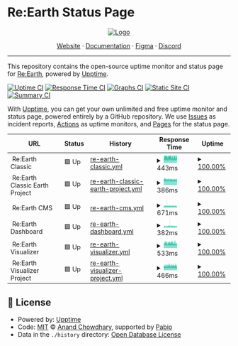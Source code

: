 # Re:Earth Status Page

<p align="center">
  <a href="https://github.com/reearth/reearth-classic">
    <img src="https://app.reearth.io/img/logo.svg" alt="Logo" width="300" height="300">
  </a>
</p>

<p align="center">
  <a href="https://reearth.io">Website</a>
  ·
  <a href="https://help.reearth.io">Documentation</a>
  ·
  <a href="https://www.figma.com/community/file/1027048965458642686">Figma</a>
  ·
  <a href="https://discord.gg/XJhYkQQDAu">Discord</a>
</p>

---

This repository contains the open-source uptime monitor and status page for [Re:Earth](https://reearth.io), powered by [Upptime](https://github.com/upptime/upptime).

[![Uptime CI](https://github.com/reearth/status/workflows/Uptime%20CI/badge.svg)](https://github.com/reearth/status/actions?query=workflow%3A%22Uptime+CI%22)
[![Response Time CI](https://github.com/reearth/status/workflows/Response%20Time%20CI/badge.svg)](https://github.com/reearth/status/actions?query=workflow%3A%22Response+Time+CI%22)
[![Graphs CI](https://github.com/reearth/status/workflows/Graphs%20CI/badge.svg)](https://github.com/reearth/status/actions?query=workflow%3A%22Graphs+CI%22)
[![Static Site CI](https://github.com/reearth/status/workflows/Static%20Site%20CI/badge.svg)](https://github.com/reearth/status/actions?query=workflow%3A%22Static+Site+CI%22)
[![Summary CI](https://github.com/reearth/status/workflows/Summary%20CI/badge.svg)](https://github.com/reearth/status/actions?query=workflow%3A%22Summary+CI%22)

With [Upptime](https://upptime.js.org), you can get your own unlimited and free uptime monitor and status page, powered entirely by a GitHub repository. We use [Issues](https://github.com/reearth/status/issues) as incident reports, [Actions](https://github.com/reearth/status/actions) as uptime monitors, and [Pages](https://reearth.github.io/status) for the status page.

<!--start: status pages-->
<!-- This summary is generated by Upptime (https://github.com/upptime/upptime) -->
<!-- Do not edit this manually, your changes will be overwritten -->
<!-- prettier-ignore -->
| URL | Status | History | Response Time | Uptime |
| --- | ------ | ------- | ------------- | ------ |
| <img alt="" src="https://icons.duckduckgo.com/ip3/null.ico" height="13"> Re:Earth Classic | 🟩 Up | [re-earth-classic.yml](https://github.com/reearth/status/commits/HEAD/history/re-earth-classic.yml) | <details><summary><img alt="Response time graph" src="./graphs/re-earth-classic/response-time-week.png" height="20"> 443ms</summary><br><a href="https://status.reearth.io/history/re-earth-classic"><img alt="Response time 470" src="https://img.shields.io/endpoint?url=https%3A%2F%2Fraw.githubusercontent.com%2Freearth%2Fstatus%2FHEAD%2Fapi%2Fre-earth-classic%2Fresponse-time.json"></a><br><a href="https://status.reearth.io/history/re-earth-classic"><img alt="24-hour response time 442" src="https://img.shields.io/endpoint?url=https%3A%2F%2Fraw.githubusercontent.com%2Freearth%2Fstatus%2FHEAD%2Fapi%2Fre-earth-classic%2Fresponse-time-day.json"></a><br><a href="https://status.reearth.io/history/re-earth-classic"><img alt="7-day response time 443" src="https://img.shields.io/endpoint?url=https%3A%2F%2Fraw.githubusercontent.com%2Freearth%2Fstatus%2FHEAD%2Fapi%2Fre-earth-classic%2Fresponse-time-week.json"></a><br><a href="https://status.reearth.io/history/re-earth-classic"><img alt="30-day response time 456" src="https://img.shields.io/endpoint?url=https%3A%2F%2Fraw.githubusercontent.com%2Freearth%2Fstatus%2FHEAD%2Fapi%2Fre-earth-classic%2Fresponse-time-month.json"></a><br><a href="https://status.reearth.io/history/re-earth-classic"><img alt="1-year response time 470" src="https://img.shields.io/endpoint?url=https%3A%2F%2Fraw.githubusercontent.com%2Freearth%2Fstatus%2FHEAD%2Fapi%2Fre-earth-classic%2Fresponse-time-year.json"></a></details> | <details><summary><a href="https://status.reearth.io/history/re-earth-classic">100.00%</a></summary><a href="https://status.reearth.io/history/re-earth-classic"><img alt="All-time uptime 99.99%" src="https://img.shields.io/endpoint?url=https%3A%2F%2Fraw.githubusercontent.com%2Freearth%2Fstatus%2FHEAD%2Fapi%2Fre-earth-classic%2Fuptime.json"></a><br><a href="https://status.reearth.io/history/re-earth-classic"><img alt="24-hour uptime 100.00%" src="https://img.shields.io/endpoint?url=https%3A%2F%2Fraw.githubusercontent.com%2Freearth%2Fstatus%2FHEAD%2Fapi%2Fre-earth-classic%2Fuptime-day.json"></a><br><a href="https://status.reearth.io/history/re-earth-classic"><img alt="7-day uptime 100.00%" src="https://img.shields.io/endpoint?url=https%3A%2F%2Fraw.githubusercontent.com%2Freearth%2Fstatus%2FHEAD%2Fapi%2Fre-earth-classic%2Fuptime-week.json"></a><br><a href="https://status.reearth.io/history/re-earth-classic"><img alt="30-day uptime 100.00%" src="https://img.shields.io/endpoint?url=https%3A%2F%2Fraw.githubusercontent.com%2Freearth%2Fstatus%2FHEAD%2Fapi%2Fre-earth-classic%2Fuptime-month.json"></a><br><a href="https://status.reearth.io/history/re-earth-classic"><img alt="1-year uptime 99.99%" src="https://img.shields.io/endpoint?url=https%3A%2F%2Fraw.githubusercontent.com%2Freearth%2Fstatus%2FHEAD%2Fapi%2Fre-earth-classic%2Fuptime-year.json"></a></details>
| <img alt="" src="https://icons.duckduckgo.com/ip3/null.ico" height="13"> Re:Earth Classic Earth Project | 🟩 Up | [re-earth-classic-earth-project.yml](https://github.com/reearth/status/commits/HEAD/history/re-earth-classic-earth-project.yml) | <details><summary><img alt="Response time graph" src="./graphs/re-earth-classic-earth-project/response-time-week.png" height="20"> 386ms</summary><br><a href="https://status.reearth.io/history/re-earth-classic-earth-project"><img alt="Response time 409" src="https://img.shields.io/endpoint?url=https%3A%2F%2Fraw.githubusercontent.com%2Freearth%2Fstatus%2FHEAD%2Fapi%2Fre-earth-classic-earth-project%2Fresponse-time.json"></a><br><a href="https://status.reearth.io/history/re-earth-classic-earth-project"><img alt="24-hour response time 386" src="https://img.shields.io/endpoint?url=https%3A%2F%2Fraw.githubusercontent.com%2Freearth%2Fstatus%2FHEAD%2Fapi%2Fre-earth-classic-earth-project%2Fresponse-time-day.json"></a><br><a href="https://status.reearth.io/history/re-earth-classic-earth-project"><img alt="7-day response time 386" src="https://img.shields.io/endpoint?url=https%3A%2F%2Fraw.githubusercontent.com%2Freearth%2Fstatus%2FHEAD%2Fapi%2Fre-earth-classic-earth-project%2Fresponse-time-week.json"></a><br><a href="https://status.reearth.io/history/re-earth-classic-earth-project"><img alt="30-day response time 403" src="https://img.shields.io/endpoint?url=https%3A%2F%2Fraw.githubusercontent.com%2Freearth%2Fstatus%2FHEAD%2Fapi%2Fre-earth-classic-earth-project%2Fresponse-time-month.json"></a><br><a href="https://status.reearth.io/history/re-earth-classic-earth-project"><img alt="1-year response time 409" src="https://img.shields.io/endpoint?url=https%3A%2F%2Fraw.githubusercontent.com%2Freearth%2Fstatus%2FHEAD%2Fapi%2Fre-earth-classic-earth-project%2Fresponse-time-year.json"></a></details> | <details><summary><a href="https://status.reearth.io/history/re-earth-classic-earth-project">100.00%</a></summary><a href="https://status.reearth.io/history/re-earth-classic-earth-project"><img alt="All-time uptime 100.00%" src="https://img.shields.io/endpoint?url=https%3A%2F%2Fraw.githubusercontent.com%2Freearth%2Fstatus%2FHEAD%2Fapi%2Fre-earth-classic-earth-project%2Fuptime.json"></a><br><a href="https://status.reearth.io/history/re-earth-classic-earth-project"><img alt="24-hour uptime 100.00%" src="https://img.shields.io/endpoint?url=https%3A%2F%2Fraw.githubusercontent.com%2Freearth%2Fstatus%2FHEAD%2Fapi%2Fre-earth-classic-earth-project%2Fuptime-day.json"></a><br><a href="https://status.reearth.io/history/re-earth-classic-earth-project"><img alt="7-day uptime 100.00%" src="https://img.shields.io/endpoint?url=https%3A%2F%2Fraw.githubusercontent.com%2Freearth%2Fstatus%2FHEAD%2Fapi%2Fre-earth-classic-earth-project%2Fuptime-week.json"></a><br><a href="https://status.reearth.io/history/re-earth-classic-earth-project"><img alt="30-day uptime 100.00%" src="https://img.shields.io/endpoint?url=https%3A%2F%2Fraw.githubusercontent.com%2Freearth%2Fstatus%2FHEAD%2Fapi%2Fre-earth-classic-earth-project%2Fuptime-month.json"></a><br><a href="https://status.reearth.io/history/re-earth-classic-earth-project"><img alt="1-year uptime 100.00%" src="https://img.shields.io/endpoint?url=https%3A%2F%2Fraw.githubusercontent.com%2Freearth%2Fstatus%2FHEAD%2Fapi%2Fre-earth-classic-earth-project%2Fuptime-year.json"></a></details>
| <img alt="" src="https://icons.duckduckgo.com/ip3/null.ico" height="13"> Re:Earth CMS | 🟩 Up | [re-earth-cms.yml](https://github.com/reearth/status/commits/HEAD/history/re-earth-cms.yml) | <details><summary><img alt="Response time graph" src="./graphs/re-earth-cms/response-time-week.png" height="20"> 671ms</summary><br><a href="https://status.reearth.io/history/re-earth-cms"><img alt="Response time 582" src="https://img.shields.io/endpoint?url=https%3A%2F%2Fraw.githubusercontent.com%2Freearth%2Fstatus%2FHEAD%2Fapi%2Fre-earth-cms%2Fresponse-time.json"></a><br><a href="https://status.reearth.io/history/re-earth-cms"><img alt="24-hour response time 645" src="https://img.shields.io/endpoint?url=https%3A%2F%2Fraw.githubusercontent.com%2Freearth%2Fstatus%2FHEAD%2Fapi%2Fre-earth-cms%2Fresponse-time-day.json"></a><br><a href="https://status.reearth.io/history/re-earth-cms"><img alt="7-day response time 671" src="https://img.shields.io/endpoint?url=https%3A%2F%2Fraw.githubusercontent.com%2Freearth%2Fstatus%2FHEAD%2Fapi%2Fre-earth-cms%2Fresponse-time-week.json"></a><br><a href="https://status.reearth.io/history/re-earth-cms"><img alt="30-day response time 676" src="https://img.shields.io/endpoint?url=https%3A%2F%2Fraw.githubusercontent.com%2Freearth%2Fstatus%2FHEAD%2Fapi%2Fre-earth-cms%2Fresponse-time-month.json"></a><br><a href="https://status.reearth.io/history/re-earth-cms"><img alt="1-year response time 582" src="https://img.shields.io/endpoint?url=https%3A%2F%2Fraw.githubusercontent.com%2Freearth%2Fstatus%2FHEAD%2Fapi%2Fre-earth-cms%2Fresponse-time-year.json"></a></details> | <details><summary><a href="https://status.reearth.io/history/re-earth-cms">100.00%</a></summary><a href="https://status.reearth.io/history/re-earth-cms"><img alt="All-time uptime 100.00%" src="https://img.shields.io/endpoint?url=https%3A%2F%2Fraw.githubusercontent.com%2Freearth%2Fstatus%2FHEAD%2Fapi%2Fre-earth-cms%2Fuptime.json"></a><br><a href="https://status.reearth.io/history/re-earth-cms"><img alt="24-hour uptime 100.00%" src="https://img.shields.io/endpoint?url=https%3A%2F%2Fraw.githubusercontent.com%2Freearth%2Fstatus%2FHEAD%2Fapi%2Fre-earth-cms%2Fuptime-day.json"></a><br><a href="https://status.reearth.io/history/re-earth-cms"><img alt="7-day uptime 100.00%" src="https://img.shields.io/endpoint?url=https%3A%2F%2Fraw.githubusercontent.com%2Freearth%2Fstatus%2FHEAD%2Fapi%2Fre-earth-cms%2Fuptime-week.json"></a><br><a href="https://status.reearth.io/history/re-earth-cms"><img alt="30-day uptime 100.00%" src="https://img.shields.io/endpoint?url=https%3A%2F%2Fraw.githubusercontent.com%2Freearth%2Fstatus%2FHEAD%2Fapi%2Fre-earth-cms%2Fuptime-month.json"></a><br><a href="https://status.reearth.io/history/re-earth-cms"><img alt="1-year uptime 100.00%" src="https://img.shields.io/endpoint?url=https%3A%2F%2Fraw.githubusercontent.com%2Freearth%2Fstatus%2FHEAD%2Fapi%2Fre-earth-cms%2Fuptime-year.json"></a></details>
| <img alt="" src="https://icons.duckduckgo.com/ip3/null.ico" height="13"> Re:Earth Dashboard | 🟩 Up | [re-earth-dashboard.yml](https://github.com/reearth/status/commits/HEAD/history/re-earth-dashboard.yml) | <details><summary><img alt="Response time graph" src="./graphs/re-earth-dashboard/response-time-week.png" height="20"> 382ms</summary><br><a href="https://status.reearth.io/history/re-earth-dashboard"><img alt="Response time 399" src="https://img.shields.io/endpoint?url=https%3A%2F%2Fraw.githubusercontent.com%2Freearth%2Fstatus%2FHEAD%2Fapi%2Fre-earth-dashboard%2Fresponse-time.json"></a><br><a href="https://status.reearth.io/history/re-earth-dashboard"><img alt="24-hour response time 359" src="https://img.shields.io/endpoint?url=https%3A%2F%2Fraw.githubusercontent.com%2Freearth%2Fstatus%2FHEAD%2Fapi%2Fre-earth-dashboard%2Fresponse-time-day.json"></a><br><a href="https://status.reearth.io/history/re-earth-dashboard"><img alt="7-day response time 382" src="https://img.shields.io/endpoint?url=https%3A%2F%2Fraw.githubusercontent.com%2Freearth%2Fstatus%2FHEAD%2Fapi%2Fre-earth-dashboard%2Fresponse-time-week.json"></a><br><a href="https://status.reearth.io/history/re-earth-dashboard"><img alt="30-day response time 391" src="https://img.shields.io/endpoint?url=https%3A%2F%2Fraw.githubusercontent.com%2Freearth%2Fstatus%2FHEAD%2Fapi%2Fre-earth-dashboard%2Fresponse-time-month.json"></a><br><a href="https://status.reearth.io/history/re-earth-dashboard"><img alt="1-year response time 399" src="https://img.shields.io/endpoint?url=https%3A%2F%2Fraw.githubusercontent.com%2Freearth%2Fstatus%2FHEAD%2Fapi%2Fre-earth-dashboard%2Fresponse-time-year.json"></a></details> | <details><summary><a href="https://status.reearth.io/history/re-earth-dashboard">100.00%</a></summary><a href="https://status.reearth.io/history/re-earth-dashboard"><img alt="All-time uptime 100.00%" src="https://img.shields.io/endpoint?url=https%3A%2F%2Fraw.githubusercontent.com%2Freearth%2Fstatus%2FHEAD%2Fapi%2Fre-earth-dashboard%2Fuptime.json"></a><br><a href="https://status.reearth.io/history/re-earth-dashboard"><img alt="24-hour uptime 100.00%" src="https://img.shields.io/endpoint?url=https%3A%2F%2Fraw.githubusercontent.com%2Freearth%2Fstatus%2FHEAD%2Fapi%2Fre-earth-dashboard%2Fuptime-day.json"></a><br><a href="https://status.reearth.io/history/re-earth-dashboard"><img alt="7-day uptime 100.00%" src="https://img.shields.io/endpoint?url=https%3A%2F%2Fraw.githubusercontent.com%2Freearth%2Fstatus%2FHEAD%2Fapi%2Fre-earth-dashboard%2Fuptime-week.json"></a><br><a href="https://status.reearth.io/history/re-earth-dashboard"><img alt="30-day uptime 100.00%" src="https://img.shields.io/endpoint?url=https%3A%2F%2Fraw.githubusercontent.com%2Freearth%2Fstatus%2FHEAD%2Fapi%2Fre-earth-dashboard%2Fuptime-month.json"></a><br><a href="https://status.reearth.io/history/re-earth-dashboard"><img alt="1-year uptime 100.00%" src="https://img.shields.io/endpoint?url=https%3A%2F%2Fraw.githubusercontent.com%2Freearth%2Fstatus%2FHEAD%2Fapi%2Fre-earth-dashboard%2Fuptime-year.json"></a></details>
| <img alt="" src="https://icons.duckduckgo.com/ip3/null.ico" height="13"> Re:Earth Visualizer | 🟩 Up | [re-earth-visualizer.yml](https://github.com/reearth/status/commits/HEAD/history/re-earth-visualizer.yml) | <details><summary><img alt="Response time graph" src="./graphs/re-earth-visualizer/response-time-week.png" height="20"> 533ms</summary><br><a href="https://status.reearth.io/history/re-earth-visualizer"><img alt="Response time 477" src="https://img.shields.io/endpoint?url=https%3A%2F%2Fraw.githubusercontent.com%2Freearth%2Fstatus%2FHEAD%2Fapi%2Fre-earth-visualizer%2Fresponse-time.json"></a><br><a href="https://status.reearth.io/history/re-earth-visualizer"><img alt="24-hour response time 504" src="https://img.shields.io/endpoint?url=https%3A%2F%2Fraw.githubusercontent.com%2Freearth%2Fstatus%2FHEAD%2Fapi%2Fre-earth-visualizer%2Fresponse-time-day.json"></a><br><a href="https://status.reearth.io/history/re-earth-visualizer"><img alt="7-day response time 533" src="https://img.shields.io/endpoint?url=https%3A%2F%2Fraw.githubusercontent.com%2Freearth%2Fstatus%2FHEAD%2Fapi%2Fre-earth-visualizer%2Fresponse-time-week.json"></a><br><a href="https://status.reearth.io/history/re-earth-visualizer"><img alt="30-day response time 537" src="https://img.shields.io/endpoint?url=https%3A%2F%2Fraw.githubusercontent.com%2Freearth%2Fstatus%2FHEAD%2Fapi%2Fre-earth-visualizer%2Fresponse-time-month.json"></a><br><a href="https://status.reearth.io/history/re-earth-visualizer"><img alt="1-year response time 477" src="https://img.shields.io/endpoint?url=https%3A%2F%2Fraw.githubusercontent.com%2Freearth%2Fstatus%2FHEAD%2Fapi%2Fre-earth-visualizer%2Fresponse-time-year.json"></a></details> | <details><summary><a href="https://status.reearth.io/history/re-earth-visualizer">100.00%</a></summary><a href="https://status.reearth.io/history/re-earth-visualizer"><img alt="All-time uptime 99.97%" src="https://img.shields.io/endpoint?url=https%3A%2F%2Fraw.githubusercontent.com%2Freearth%2Fstatus%2FHEAD%2Fapi%2Fre-earth-visualizer%2Fuptime.json"></a><br><a href="https://status.reearth.io/history/re-earth-visualizer"><img alt="24-hour uptime 100.00%" src="https://img.shields.io/endpoint?url=https%3A%2F%2Fraw.githubusercontent.com%2Freearth%2Fstatus%2FHEAD%2Fapi%2Fre-earth-visualizer%2Fuptime-day.json"></a><br><a href="https://status.reearth.io/history/re-earth-visualizer"><img alt="7-day uptime 100.00%" src="https://img.shields.io/endpoint?url=https%3A%2F%2Fraw.githubusercontent.com%2Freearth%2Fstatus%2FHEAD%2Fapi%2Fre-earth-visualizer%2Fuptime-week.json"></a><br><a href="https://status.reearth.io/history/re-earth-visualizer"><img alt="30-day uptime 100.00%" src="https://img.shields.io/endpoint?url=https%3A%2F%2Fraw.githubusercontent.com%2Freearth%2Fstatus%2FHEAD%2Fapi%2Fre-earth-visualizer%2Fuptime-month.json"></a><br><a href="https://status.reearth.io/history/re-earth-visualizer"><img alt="1-year uptime 99.97%" src="https://img.shields.io/endpoint?url=https%3A%2F%2Fraw.githubusercontent.com%2Freearth%2Fstatus%2FHEAD%2Fapi%2Fre-earth-visualizer%2Fuptime-year.json"></a></details>
| <img alt="" src="https://icons.duckduckgo.com/ip3/null.ico" height="13"> Re:Earth Visualizer Project | 🟩 Up | [re-earth-visualizer-project.yml](https://github.com/reearth/status/commits/HEAD/history/re-earth-visualizer-project.yml) | <details><summary><img alt="Response time graph" src="./graphs/re-earth-visualizer-project/response-time-week.png" height="20"> 466ms</summary><br><a href="https://status.reearth.io/history/re-earth-visualizer-project"><img alt="Response time 505" src="https://img.shields.io/endpoint?url=https%3A%2F%2Fraw.githubusercontent.com%2Freearth%2Fstatus%2FHEAD%2Fapi%2Fre-earth-visualizer-project%2Fresponse-time.json"></a><br><a href="https://status.reearth.io/history/re-earth-visualizer-project"><img alt="24-hour response time 450" src="https://img.shields.io/endpoint?url=https%3A%2F%2Fraw.githubusercontent.com%2Freearth%2Fstatus%2FHEAD%2Fapi%2Fre-earth-visualizer-project%2Fresponse-time-day.json"></a><br><a href="https://status.reearth.io/history/re-earth-visualizer-project"><img alt="7-day response time 466" src="https://img.shields.io/endpoint?url=https%3A%2F%2Fraw.githubusercontent.com%2Freearth%2Fstatus%2FHEAD%2Fapi%2Fre-earth-visualizer-project%2Fresponse-time-week.json"></a><br><a href="https://status.reearth.io/history/re-earth-visualizer-project"><img alt="30-day response time 481" src="https://img.shields.io/endpoint?url=https%3A%2F%2Fraw.githubusercontent.com%2Freearth%2Fstatus%2FHEAD%2Fapi%2Fre-earth-visualizer-project%2Fresponse-time-month.json"></a><br><a href="https://status.reearth.io/history/re-earth-visualizer-project"><img alt="1-year response time 505" src="https://img.shields.io/endpoint?url=https%3A%2F%2Fraw.githubusercontent.com%2Freearth%2Fstatus%2FHEAD%2Fapi%2Fre-earth-visualizer-project%2Fresponse-time-year.json"></a></details> | <details><summary><a href="https://status.reearth.io/history/re-earth-visualizer-project">100.00%</a></summary><a href="https://status.reearth.io/history/re-earth-visualizer-project"><img alt="All-time uptime 100.00%" src="https://img.shields.io/endpoint?url=https%3A%2F%2Fraw.githubusercontent.com%2Freearth%2Fstatus%2FHEAD%2Fapi%2Fre-earth-visualizer-project%2Fuptime.json"></a><br><a href="https://status.reearth.io/history/re-earth-visualizer-project"><img alt="24-hour uptime 100.00%" src="https://img.shields.io/endpoint?url=https%3A%2F%2Fraw.githubusercontent.com%2Freearth%2Fstatus%2FHEAD%2Fapi%2Fre-earth-visualizer-project%2Fuptime-day.json"></a><br><a href="https://status.reearth.io/history/re-earth-visualizer-project"><img alt="7-day uptime 100.00%" src="https://img.shields.io/endpoint?url=https%3A%2F%2Fraw.githubusercontent.com%2Freearth%2Fstatus%2FHEAD%2Fapi%2Fre-earth-visualizer-project%2Fuptime-week.json"></a><br><a href="https://status.reearth.io/history/re-earth-visualizer-project"><img alt="30-day uptime 100.00%" src="https://img.shields.io/endpoint?url=https%3A%2F%2Fraw.githubusercontent.com%2Freearth%2Fstatus%2FHEAD%2Fapi%2Fre-earth-visualizer-project%2Fuptime-month.json"></a><br><a href="https://status.reearth.io/history/re-earth-visualizer-project"><img alt="1-year uptime 100.00%" src="https://img.shields.io/endpoint?url=https%3A%2F%2Fraw.githubusercontent.com%2Freearth%2Fstatus%2FHEAD%2Fapi%2Fre-earth-visualizer-project%2Fuptime-year.json"></a></details>

<!--end: status pages-->

## 📄 License

- Powered by: [Upptime](https://github.com/upptime/upptime)
- Code: [MIT](./LICENSE) © [Anand Chowdhary](https://anandchowdhary.com), supported by [Pabio](https://pabio.com)
- Data in the `./history` directory: [Open Database License](https://opendatacommons.org/licenses/odbl/1-0/)
